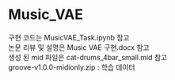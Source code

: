# Music_VAE
구현 코드는 MusicVAE_Task.ipynb 참고  
논문 리뷰 및 설명은 Music VAE 구현.docx 참고  
생성 된 mid 파일은 cat-drums_4bar_small.mid 참고  
groove-v1.0.0-midionly.zip : 학습 데이터
